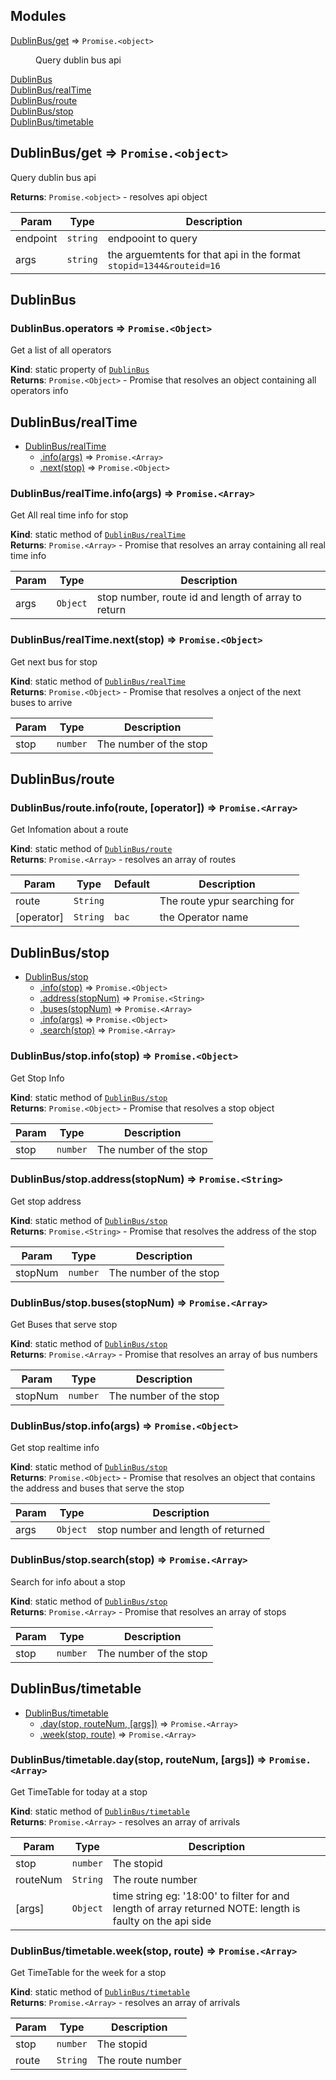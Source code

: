 ## Modules

<dl>
<dt><a href="#module_DublinBus/get">DublinBus/get</a> ⇒ <code>Promise.&lt;object&gt;</code></dt>
<dd><p>Query dublin bus api</p>
</dd>
<dt><a href="#module_DublinBus">DublinBus</a></dt>
<dd></dd>
<dt><a href="#module_DublinBus/realTime">DublinBus/realTime</a></dt>
<dd></dd>
<dt><a href="#module_DublinBus/route">DublinBus/route</a></dt>
<dd></dd>
<dt><a href="#module_DublinBus/stop">DublinBus/stop</a></dt>
<dd></dd>
<dt><a href="#module_DublinBus/timetable">DublinBus/timetable</a></dt>
<dd></dd>
</dl>

<a name="module_DublinBus/get"></a>

## DublinBus/get ⇒ <code>Promise.&lt;object&gt;</code>

Query dublin bus api

**Returns**: <code>Promise.&lt;object&gt;</code> - resolves api object

| Param    | Type                | Description                                                         |
| -------- | ------------------- | ------------------------------------------------------------------- |
| endpoint | <code>string</code> | endpooint to query                                                  |
| args     | <code>string</code> | the arguemtents for that api in the format `stopid=1344&routeid=16` |

<a name="module_DublinBus"></a>

## DublinBus

<a name="module_DublinBus.operators"></a>

### DublinBus.operators ⇒ <code>Promise.&lt;Object&gt;</code>

Get a list of all operators

**Kind**: static property of [<code>DublinBus</code>](#module_DublinBus)  
**Returns**: <code>Promise.&lt;Object&gt;</code> - Promise that resolves an object
containing all operators info  
<a name="module_DublinBus/realTime"></a>

## DublinBus/realTime

* [DublinBus/realTime](#module_DublinBus/realTime)
  * [.info(args)](#module_DublinBus/realTime.info) ⇒
    <code>Promise.&lt;Array&gt;</code>
  * [.next(stop)](#module_DublinBus/realTime.next) ⇒
    <code>Promise.&lt;Object&gt;</code>

<a name="module_DublinBus/realTime.info"></a>

### DublinBus/realTime.info(args) ⇒ <code>Promise.&lt;Array&gt;</code>

Get All real time info for stop

**Kind**: static method of
[<code>DublinBus/realTime</code>](#module_DublinBus/realTime)  
**Returns**: <code>Promise.&lt;Array&gt;</code> - Promise that resolves an array
containing all real time info

| Param | Type                | Description                                         |
| ----- | ------------------- | --------------------------------------------------- |
| args  | <code>Object</code> | stop number, route id and length of array to return |

<a name="module_DublinBus/realTime.next"></a>

### DublinBus/realTime.next(stop) ⇒ <code>Promise.&lt;Object&gt;</code>

Get next bus for stop

**Kind**: static method of
[<code>DublinBus/realTime</code>](#module_DublinBus/realTime)  
**Returns**: <code>Promise.&lt;Object&gt;</code> - Promise that resolves a onject
of the next buses to arrive

| Param | Type                | Description            |
| ----- | ------------------- | ---------------------- |
| stop  | <code>number</code> | The number of the stop |

<a name="module_DublinBus/route"></a>

## DublinBus/route

<a name="module_DublinBus/route.info"></a>

### DublinBus/route.info(route, [operator]) ⇒ <code>Promise.&lt;Array&gt;</code>

Get Infomation about a route

**Kind**: static method of
[<code>DublinBus/route</code>](#module_DublinBus/route)  
**Returns**: <code>Promise.&lt;Array&gt;</code> - resolves an array of routes

| Param      | Type                | Default          | Description                  |
| ---------- | ------------------- | ---------------- | ---------------------------- |
| route      | <code>String</code> |                  | The route ypur searching for |
| [operator] | <code>String</code> | <code>bac</code> | the Operator name            |

<a name="module_DublinBus/stop"></a>

## DublinBus/stop

* [DublinBus/stop](#module_DublinBus/stop)
  * [.info(stop)](#module_DublinBus/stop.info) ⇒
    <code>Promise.&lt;Object&gt;</code>
  * [.address(stopNum)](#module_DublinBus/stop.address) ⇒
    <code>Promise.&lt;String&gt;</code>
  * [.buses(stopNum)](#module_DublinBus/stop.buses) ⇒
    <code>Promise.&lt;Array&gt;</code>
  * [.info(args)](#module_DublinBus/stop.info) ⇒
    <code>Promise.&lt;Object&gt;</code>
  * [.search(stop)](#module_DublinBus/stop.search) ⇒
    <code>Promise.&lt;Array&gt;</code>

<a name="module_DublinBus/stop.info"></a>

### DublinBus/stop.info(stop) ⇒ <code>Promise.&lt;Object&gt;</code>

Get Stop Info

**Kind**: static method of
[<code>DublinBus/stop</code>](#module_DublinBus/stop)  
**Returns**: <code>Promise.&lt;Object&gt;</code> - Promise that resolves a stop object

| Param | Type                | Description            |
| ----- | ------------------- | ---------------------- |
| stop  | <code>number</code> | The number of the stop |

<a name="module_DublinBus/stop.address"></a>

### DublinBus/stop.address(stopNum) ⇒ <code>Promise.&lt;String&gt;</code>

Get stop address

**Kind**: static method of
[<code>DublinBus/stop</code>](#module_DublinBus/stop)  
**Returns**: <code>Promise.&lt;String&gt;</code> - Promise that resolves the address
of the stop

| Param   | Type                | Description            |
| ------- | ------------------- | ---------------------- |
| stopNum | <code>number</code> | The number of the stop |

<a name="module_DublinBus/stop.buses"></a>

### DublinBus/stop.buses(stopNum) ⇒ <code>Promise.&lt;Array&gt;</code>

Get Buses that serve stop

**Kind**: static method of
[<code>DublinBus/stop</code>](#module_DublinBus/stop)  
**Returns**: <code>Promise.&lt;Array&gt;</code> - Promise that resolves an array
of bus numbers

| Param   | Type                | Description            |
| ------- | ------------------- | ---------------------- |
| stopNum | <code>number</code> | The number of the stop |

<a name="module_DublinBus/stop.info"></a>

### DublinBus/stop.info(args) ⇒ <code>Promise.&lt;Object&gt;</code>

Get stop realtime info

**Kind**: static method of
[<code>DublinBus/stop</code>](#module_DublinBus/stop)  
**Returns**: <code>Promise.&lt;Object&gt;</code> - Promise that resolves an object
that contains the address and buses that serve the stop

| Param | Type                | Description                        |
| ----- | ------------------- | ---------------------------------- |
| args  | <code>Object</code> | stop number and length of returned |

<a name="module_DublinBus/stop.search"></a>

### DublinBus/stop.search(stop) ⇒ <code>Promise.&lt;Array&gt;</code>

Search for info about a stop

**Kind**: static method of
[<code>DublinBus/stop</code>](#module_DublinBus/stop)  
**Returns**: <code>Promise.&lt;Array&gt;</code> - Promise that resolves an array
of stops

| Param | Type                | Description            |
| ----- | ------------------- | ---------------------- |
| stop  | <code>number</code> | The number of the stop |

<a name="module_DublinBus/timetable"></a>

## DublinBus/timetable

* [DublinBus/timetable](#module_DublinBus/timetable)
  * [.day(stop, routeNum, [args])](#module_DublinBus/timetable.day) ⇒
    <code>Promise.&lt;Array&gt;</code>
  * [.week(stop, route)](#module_DublinBus/timetable.week) ⇒
    <code>Promise.&lt;Array&gt;</code>

<a name="module_DublinBus/timetable.day"></a>

### DublinBus/timetable.day(stop, routeNum, [args]) ⇒ <code>Promise.&lt;Array&gt;</code>

Get TimeTable for today at a stop

**Kind**: static method of
[<code>DublinBus/timetable</code>](#module_DublinBus/timetable)  
**Returns**: <code>Promise.&lt;Array&gt;</code> - resolves an array of arrivals

| Param    | Type                | Description                                                                                               |
| -------- | ------------------- | --------------------------------------------------------------------------------------------------------- |
| stop     | <code>number</code> | The stopid                                                                                                |
| routeNum | <code>String</code> | The route number                                                                                          |
| [args]   | <code>Object</code> | time string eg: '18:00' to filter for and length of array returned NOTE: length is faulty on the api side |

<a name="module_DublinBus/timetable.week"></a>

### DublinBus/timetable.week(stop, route) ⇒ <code>Promise.&lt;Array&gt;</code>

Get TimeTable for the week for a stop

**Kind**: static method of
[<code>DublinBus/timetable</code>](#module_DublinBus/timetable)  
**Returns**: <code>Promise.&lt;Array&gt;</code> - resolves an array of arrivals

| Param | Type                | Description      |
| ----- | ------------------- | ---------------- |
| stop  | <code>number</code> | The stopid       |
| route | <code>String</code> | The route number |
